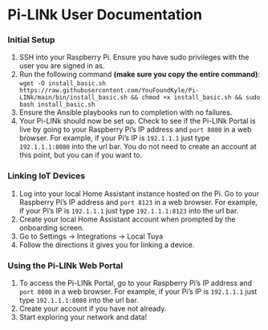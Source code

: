 # Pi-LINk User Documentation
### Initial Setup
  1. SSH into your Raspberry Pi. Ensure you have sudo privileges with the user you are signed in as.
  2. Run the following command **(make sure you copy the entire command)**:  
  ```wget -O install_basic.sh https://raw.githubusercontent.com/YouFoundKyle/Pi-LINk/main/bin/install_basic.sh && chmod +x install_basic.sh && sudo bash install_basic.sh```
  3. Ensure the Ansible playbooks run to completion with no failures.
  4. Your Pi-LINk should now be set up. Check to see if the Pi-LINk Portal is live by going to your Raspberry Pi’s IP address and ```port 8080``` in a web browser.
  For example, if your Pi’s IP is ```192.1.1.1``` just type ```192.1.1.1:8080``` into the url bar. You do not need to create an account at this point, but you can if you want to.
  
### Linking IoT Devices
  1. Log into your local Home Assistant instance hosted on the Pi. Go to your Raspberry Pi’s IP address and ```port 8123``` in a web browser.
  For example, if your Pi’s IP is ```192.1.1.1``` just type ```192.1.1.1:8123``` into the url bar.  
  2. Create your local Home Assistant account when prompted by the onboarding screen.
  3. Go to Settings -> Integrations -> Local Tuya
  4. Follow the directions it gives you for linking a device.

### Using the Pi-LINk Web Portal
  1. To access the Pi-LINk Portal, go to your Raspberry Pi’s IP address and ```port 8080``` in a web browser.
  For example, if your Pi’s IP is ```192.1.1.1``` just type ```192.1.1.1:8080``` into the url bar.
  2. Create your account if you have not already.
  3. Start exploring your network and data!
